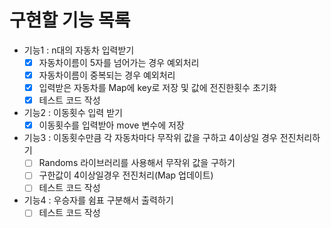# 구현할 기능 목록

- 기능1 : n대의 자동차 입력받기
  - [x] 자동차이름이 5자를 넘어가는 경우 예외처리
  - [x] 자동차이름이 중복되는 경우 예외처리
  - [x] 입력받은 자동차를 Map에 key로 저장 및 값에 전진한횟수 초기화
  - [x] 테스트 코드 작성
- 기능2 : 이동횟수 입력 받기
  - [x] 이동횟수를 입력받아 move 변수에 저장
- 기능3 : 이동횟수만큼 각 자동차마다 무작위 값을 구하고 4이상일 경우 전진처리하기
  - [ ] Randoms 라이브러리를 사용해서 무작위 값을 구하기
  - [ ] 구한값이 4이상일경우 전진처리(Map 업데이트)
  - [ ] 테스트 코드 작성
- 기능4 : 우승자를 쉼표 구분해서 출력하기
  - [ ] 테스트 코드 작성